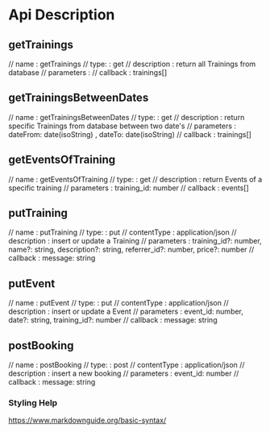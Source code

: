 # Api Description

## getTrainings
// name        : getTrainings
// type:       : get
// description : return all Trainings from database 
// parameters  :
// callback    : trainings[]

## getTrainingsBetweenDates
// name        : getTrainingsBetweenDates
// type:       : get
// description : return specific Trainings from database between two date's 
// parameters  : dateFrom: date(isoString) , dateTo: date(isoString)
// callback    : trainings[]

## getEventsOfTraining
// name        : getEventsOfTraining
// type:       : get
// description : return Events of a specific training
// parameters  : training_id: number
// callback    : events[]

## putTraining
// name        : putTraining
// type:       : put
// contentType : application/json
// description : insert or update a Training
// parameters  : training_id?: number, name?: string, description?: string, referrer_id?: number, price?: number
// callback    : message: string

## putEvent 
// name        : putEvent
// type:       : put
// contentType : application/json
// description : insert or update a Event
// parameters  : event_id: number, date?: string, training_id?: number
// callback    : message: string

## postBooking
// name        : postBooking
// type:       : post
// contentType : application/json
// description : insert a new booking 
// parameters  : event_id: number
// callback    : message: string


### Styling Help
https://www.markdownguide.org/basic-syntax/